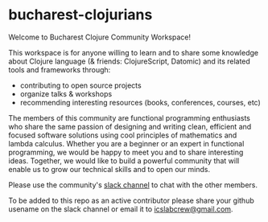 # bucharest-clojurians

Welcome to Bucharest Clojure Community Workspace!

This workspace is for anyone willing to learn and to share some knowledge about Clojure language (& friends: ClojureScript, Datomic) and its related tools and frameworks through:
* contributing to open source projects
* organize talks & workshops 
* recommending interesting resources (books, conferences, courses, etc)

The members of this community are functional programming enthusiasts who share the same passion of designing and writing clean, efficient and focused software solutions using cool principles of mathematics and lambda calculus. Whether you are a beginner or an expert in functional programming, we would be happy to meet you and to share interesting ideas. Together, we would like to build a powerful community that will enable us to grow our technical skills and to open our minds. 

Please use the community's [slack channel](http://www.icslab.eu/slack) to chat with the other members. 

To be added to this repo as an active contributor please share your github usename on the slack channel or email it to icslabcrew@gmail.com.
